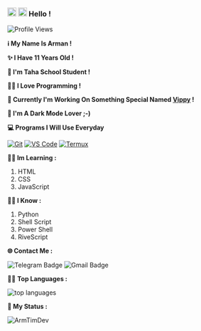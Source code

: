 ### <img src="https://i.pinimg.com/originals/3d/1b/73/3d1b739fb2546948f207d2be7ae1b105.gif" width="20px"> <img src="https://raw.githubusercontent.com/MartinHeinz/MartinHeinz/master/wave.gif" width="20px"> **Hello !** 

![Profile Views](https://gpvc.arturio.dev/ArmTimDev) 

**ℹ My Name Is Arman !** 

**✨ I Have 11 Years Old !**

**🏫 I'm Taha School Student !**

**👨‍💻 I Love Programming !** 

**🐍 Currently I'm Working On Something Special Named [Vippy](https://github.com/ArmTimDev/Vippy/) !**

**🌙 I'm A Dark Mode Lover ;-)**

**💻 Programs I Will Use Everyday**

 [![Git](https://img.shields.io/badge/-Git-%23F05032?style=flat-square&logo=git&logoColor=%23ffffff)](https://git-scm.com) 
 [![VS Code](https://img.shields.io/badge/-VSCode-%23007ACC?style=flat-square&logo=visual-studio-code)](https://code.visualstudio.com/) 
 [![Termux](https://img.shields.io/badge/-Termux-%232c3e50?style=flat-square&logo=typescript)](https://termux.com)

**👨‍🎓 Im Learning :**
1. HTML
2. CSS
3. JavaScript

**👨‍🏫 I Know :**
1. Python
2. Shell Script
3. Power Shell
4. RiveScript

**🌐 Contact Me :**

![Telegram Badge](https://img.shields.io/badge/-ItsArmanDev-1ca0f1?style=flat-square&logo=telegram&logoColor=white&link=https://t.me/ItsArmanDev)
![Gmail Badge](https://img.shields.io/badge/-Arm.Tim.Dev@gmail.com-c14438?style=flat-square&logo=Gmail&logoColor=white&link=mailto:Arm.Tim.Dev@gmail.com)

👨‍💻 **Top Languages :**

![top languages](https://github-readme-stats.vercel.app/api/top-langs/?username=ArmTimDev&show_icons=true&theme=algolia&layout=compact)

**🐙 My Status :**

<p align="center">&nbsp;<img align="left" src="https://github-readme-stats.vercel.app/api?username=ArmTimDev&theme=algolia&show_icons=true" alt="ArmTimDev"/></p>
